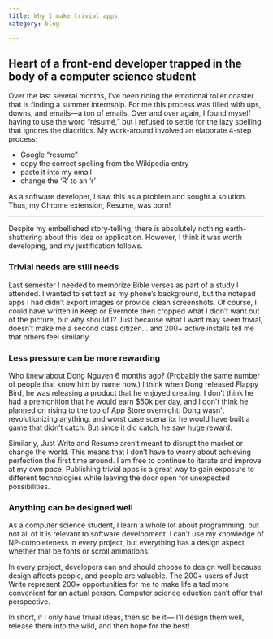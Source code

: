```yaml
---
title: Why I make trivial apps
category: blog

---
```


## Heart of a front-end developer trapped in the body of a computer science student


Over the last several months,
I’ve been riding the emotional roller coaster that is finding a summer internship.
For me this process was filled with ups, downs, and emails—a ton of emails.
Over and over again, I found myself having to use the word “résumé,”
but I refused to settle for the lazy spelling that ignores the diacritics.
My work-around involved an elaborate 4-step process:

- Google “resume”
- copy the correct spelling from the Wikipedia entry
- paste it into my email
- change the ‘R’ to an ‘r’

As a software developer, I saw this as a problem and sought a solution.
Thus, my Chrome extension, Resume, was born!

------

Despite my embellished story-telling,
there is absolutely nothing earth-shattering about this idea or application.
However, I think it was worth developing, and my justification follows.


### Trivial needs are still needs

Last semester I needed to memorize Bible verses as part of a study I attended.
I wanted to set text as my phone’s background,
but the notepad apps I had didn’t export images or provide clean screenshots.
Of course, I could have written in Keep or Evernote
then cropped what I didn’t want out of the picture, but why should I?
Just because what I want may seem trivial,
doesn’t make me a second class citizen…
and 200+ active installs tell me that others feel similarly.


### Less pressure can be more rewarding

Who knew about Dong Nguyen 6 months ago?
(Probably the same number of people that know him by name now.)
I think when Dong released Flappy Bird,
he was releasing a product that he enjoyed creating.
I don’t think he had a premonition that he would earn $50k per day,
and I don’t think he planned on rising to the top of App Store overnight.
Dong wasn’t revolutionizing anything, and worst case scenario:
he would have built a game that didn’t catch.
But since it did catch, he saw huge reward.

Similarly, Just Write and Resume aren’t meant to disrupt the market or change the world.
This means that I don’t have to worry about achieving perfection the first time around.
I am free to continue to iterate and improve at my own pace.
Publishing trivial apps is a great way to gain exposure to different technologies
while leaving the door open for unexpected possibilities.


### Anything can be designed well

As a computer science student, I learn a whole lot about programming,
but not all of it is relevant to software development.
I can’t use my knowledge of NP-completeness in every project,
but everything has a design aspect, whether that be fonts or scroll animations.

In every project, developers can and should choose to design well
because design affects people, and people are valuable.
The 200+ users of Just Write represent 200+ opportunities
for me to make life a tad more convenient for an actual person.
Computer science eduction can’t offer that perspective.

In short, if I only have trivial ideas, then so be it —
I’ll design them well, release them into the wild, and then hope for the best!
